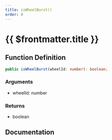 ```yaml
---
title: isWheelBurst()
order: 0
---
```


# {{ $frontmatter.title }}

## Function Definition

```ts
public isWheelBurst(wheelId: number): boolean;
```

### Arguments

* wheelId: number

### Returns

* boolean

## Documentation

<!--@include: ./parts/isWheelBurst.md-->
